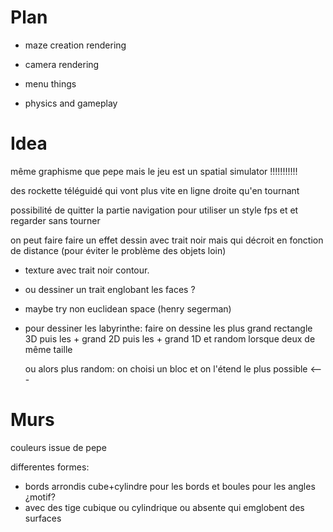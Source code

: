 # Plan

* maze creation rendering
* camera rendering
* menu things

* physics and gameplay

# Idea

même graphisme que pepe mais le jeu est un spatial simulator !!!!!!!!!!!

des rockette téléguidé qui vont plus vite en ligne droite qu'en tournant

possibilité de quitter la partie navigation pour utiliser un style fps et et regarder sans tourner

on peut faire faire un effet dessin avec trait noir mais qui décroit en fonction de distance (pour éviter le problème des objets loin)
* texture avec trait noir contour.
* ou dessiner un trait englobant les faces ?

* maybe try non euclidean space (henry segerman)

* pour dessiner les labyrinthe: faire on dessine les plus grand rectangle 3D puis les + grand 2D puis les + grand 1D
  et random lorsque deux de même taille

  ou alors plus random: on choisi un bloc et on l'étend le plus possible <---

# Murs

couleurs issue de pepe

differentes formes:
* bords arrondis cube+cylindre pour les bords et boules pour les angles
  ¿motif?
* avec des tige cubique ou cylindrique ou absente qui emglobent des surfaces
